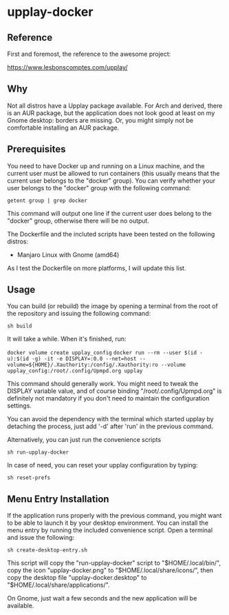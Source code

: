 # upplay-docker

## Reference

First and foremost, the reference to the awesome project:

https://www.lesbonscomptes.com/upplay/

## Why

Not all distros have a Upplay package available. For Arch and derived, there is an AUR package, but the application does not look good at least on my Gnome desktop: borders are missing.
Or, you might simply not be comfortable installing an AUR package.

## Prerequisites

You need to have Docker up and running on a Linux machine, and the current user must be allowed to run containers (this usually means that the current user belongs to the "docker" group).
You can verify whether your user belongs to the "docker" group with the following command:

`getent group | grep docker`

This command will output one line if the current user does belong to the "docker" group, otherwise there will be no output.

The Dockerfile and the incluted scripts have been tested on the following distros:

- Manjaro Linux with Gnome (amd64)

As I test the Dockerfile on more platforms, I will update this list.

## Usage

You can build (or rebuild) the image by opening a terminal from the root of the repository and issuing the following command:

`sh build`

It will take a while. When it's finished, run:

`docker volume create upplay_config`
`docker run --rm --user $(id -u):$(id -g) -it -e DISPLAY=:0.0 --net=host --volume=${HOME}/.Xauthority:/config/.Xauthority:ro --volume upplay_config:/root/.config/Upmpd.org upplay`

This command should generally work. You might need to tweak the DISPLAY variable value, and of course binding "/root/.config/Upmpd.org" is definitely not mandatory if you don't need to maintain the configuration settings.

You can avoid the dependency with the terminal which started upplay by detaching the process, just add '-d' after 'run' in the previous command.

Alternatively, you can just run the convenience scripts

`sh run-upplay-docker`

In case of need, you can reset your upplay configuration by typing:

`sh reset-prefs`

## Menu Entry Installation

If the application runs properly with the previous command, you might want to be able to launch it by your desktop environment.
You can install the menu entry by running the included convenience script. Open a terminal and issue the following:

`sh create-desktop-entry.sh`

This script will copy the "run-upplay-docker" script to "$HOME/.local/bin/", copy the icon "upplay-docker.png" to "$HOME/.local/share/icons/", then copy the desktop file "upplay-docker.desktop" to "$HOME/.local/share/applications/".

On Gnome, just wait a few seconds and the new application will be available.
